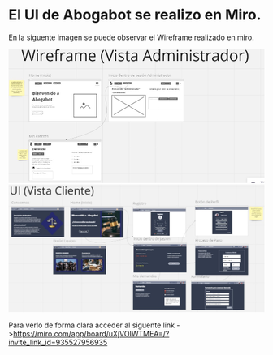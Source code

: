 # El UI de Abogabot se realizo en Miro.

En la siguente imagen se puede observar el Wireframe realizado en miro.

![](/imagenes/02.jpeg)
![](/imagenes/03.jpeg)

Para verlo de forma clara acceder al siguente link ->https://miro.com/app/board/uXjVOIWTMEA=/?invite_link_id=935527956935